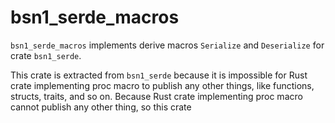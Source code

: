 # bsn1_serde_macros

`bsn1_serde_macros` implements derive macros `Serialize` and `Deserialize` for crate `bsn1_serde`.

This crate is extracted from `bsn1_serde` because it is impossible for Rust crate implementing proc macro to publish any other things, like functions, structs, traits, and so on.
Because Rust crate implementing proc macro cannot publish any other thing, so this crate
